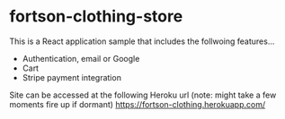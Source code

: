 # fortson-clothing-store
This is a React application sample that includes the follwoing features...

- Authentication, email or Google
- Cart
- Stripe payment integration

Site can be accessed at the following Heroku url (note: might take a few moments fire up if dormant)
https://fortson-clothing.herokuapp.com/
